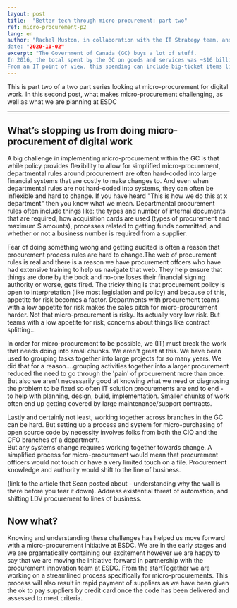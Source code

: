 ```yaml
---
layout: post
title:  "Better tech through micro-procurement: part two"
ref: micro-procurement-p2
lang: en
author: "Rachel Muston, in collaboration with the IT Strategy team, and procurement experts at ESDC
date: "2020-10-02"
excerpt: "The Government of Canada (GC) buys a lot of stuff.
In 2016, the total spent by the GC on goods and services was ~$16 billion.
From an IT point of view, this spending can include big-ticket items like new data centres and new national applications costing tens of millions of dollars, but can also include low dollar value items like paying someone to build a small prototype over the course of a few days. This is part two of a series looking at how micro-procurements can bring IT and procurement folks together to enable agile, rapid, and scalable digital work."
---
```

<!--markdownlint-disable MD033-->
This is part two of a two part series looking at micro-procurement for digital work.
In this second post, what makes micro-procurement challenging, as well as what we are planning at ESDC

***

## What’s stopping us from doing micro-procurement of digital work

A big challenge in implementing micro-procurement within the GC is that while policy provides flexibility to allow for simplified micro-procurement, departmental rules around procurement are often hard-coded into large financial systems that are costly to make changes to.
And even when departmental rules are not hard-coded into systems, they can often be inflexible and hard to change. If you have heard "This is how we do this at x department" then you know what we mean.
Departmental procurement rules often include things like:  the types and number of internal documents that are required, how acquisition cards are used (types of procurement and maximum $ amounts), processes related to getting funds committed, and whether or not a business number is required from a supplier.

Fear of doing something wrong and getting audited is often a reason that procurement process rules are hard to change.The web of procurement rules is real and there is a reason we have procurement offcers who have had extensive training to help us navigate that web.
They help ensure that things are done by the book and no-one loses their financial signing authority or worse, gets fired. The tricky thing is that procurement policy is open to interpretation (like most legislation and policy) and because of this, appetite for risk becomes a factor.
Departments with procurement teams with a low appetite for risk makes the sales pitch for micro-procurement harder. Not that micro-procurement is risky. Its actually very low risk.
But teams with a low appetite for risk, concerns about things like contract splitting...

In order for micro-procurement to be possible, we (IT) must break the work that needs doing into small chunks.
We aren't great at this. We have been used to grouping tasks together into large projects for so many years.  We did that for a reason....grouping activities together into a larger procurement reduced the need to go through the 'pain' of procurement more than once.
But also we aren't necessarily good at knowing what we need or diagnosing the problem to be fixed so often IT solution procurements are end to end - to help with planning, design, build, implementation.
Smaller chunks of work often end up getting covered by large maintenance/support contracts.

Lastly and certainly not least, working together across branches in the GC can be hard.
But setting up a process and system for micro-purchasing of open source code by necessity involves folks from both the CIO and the CFO branches of a department.  
But any systems change requires working together towards change. A simplified process for micro-procurement would mean that procurement officers would not touch or have a very limited touch on a file.
Procurement knowledge and authority would shift to the line of business.

(link to the article that Sean posted about - understanding why the wall is there before you tear it down).  Address existential threat of automation, and shifting LDV procurement to lines of business.

## Now what?

Knowing and understanding these challenges has helped us move forward with a micro-procurement initiative at ESDC. We are in the early stages and we are prgamatically containing our excitement however we are happy to say that we are moving the initiative forward in partnership with the procurement innovation team at ESDC. From the startTogether we are working on a streamlined process specifically for micro-procurements. This process will also result in rapid payment of suppliers as we have been given the ok to pay suppliers by credit card once the code has been delivered and assessed to meet criteria.
